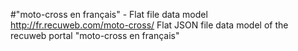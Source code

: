 #"moto-cross en français" - Flat file data model
http://fr.recuweb.com/moto-cross/
Flat JSON file data model of the recuweb portal "moto-cross en français"
